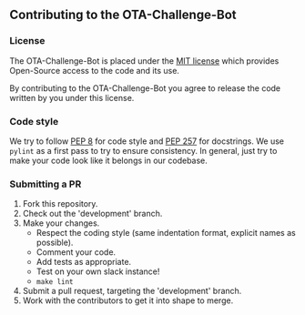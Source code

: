 ## Contributing to the OTA-Challenge-Bot ##

### License ###

The OTA-Challenge-Bot is placed under the [MIT
license](https://github.com/hugsy/gef/LICENSE) which provides Open-Source
access to the code and its use.

By contributing to the OTA-Challenge-Bot you agree to release the code written by you under this license.

### Code style ###

We try to follow [PEP 8](https://www.python.org/dev/peps/pep-0008/) for code
style and [PEP 257](https://www.python.org/dev/peps/pep-0257/) for docstrings.
We use `pylint` as a first pass to try to ensure consistency. In general, just
try to make your code look like it belongs in our codebase.

### Submitting a PR ###

1. Fork this repository.
1. Check out the 'development' branch.
1. Make your changes.
    * Respect the coding style (same indentation format, explicit names as possible).
    * Comment your code.
    * Add tests as appropriate.
    * Test on your own slack instance!
    * `make lint`
1. Submit a pull request, targeting the 'development' branch.
1. Work with the contributors to get it into shape to merge.
